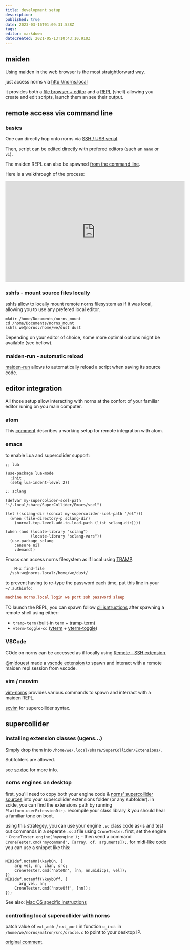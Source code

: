 ```yaml
---
title: development setup
description: 
published: true
date: 2023-03-16T01:09:31.538Z
tags: 
editor: markdown
dateCreated: 2021-05-13T10:43:10.910Z
---
```


## maiden

Using maiden in the web browser is the most straightforward way.

just access norns via http://norns.local

it provides both a [file browser + editor](https://monome.org/docs/norns/maiden/#file-viewer) and a [REPL](https://monome.org/docs/norns/maiden/#repl) (shell) allowing you create and edit scripts, launch them an see their output.


## remote access via command line

### basics

One can directly hop onto norns via [SSH / USB serial](https://monome.org/docs/norns/wifi-files/#advanced-access).

Then, script can be edited directly with prefered editors (such an `nano` or `vi`).

The maiden REPL can also be spawned [from the command line](https://monome.org/docs/norns/maiden/#advanced-access).

Here is a walkthrough of the process:

<iframe width="560" height="315" src="https://www.youtube.com/embed/1A5-bqgYPyQ" title="YouTube video player" frameborder="0" allow="accelerometer; autoplay; clipboard-write; encrypted-media; gyroscope; picture-in-picture" allowfullscreen></iframe>

### sshfs - mount source files locally

sshfs allow to locally mount remote norns filesystem as if it was local, allowing you to use any prefered local editor.

```shell
mkdir /home/Documents/norns_mount
cd /home/Documents/norns_mount
sshfs we@norns:/home/we/dust dust
```

Depending on your editor of choice, some more optimal options might be available (see bellow).


### maiden-run - automatic reload

[maiden-run](https://github.com/ngwese/maiden-run) allows to automatically reload  a script when saving its source code. 


## editor integration

All those setup allow interacting with norns at the confort of your familiar editor runing on you main computer.

### atom

This [comment](https://github.com/monome/norns/issues/1067#issuecomment-611732427) describes a working setup for remote integration with atom.

### emacs

to enable Lua and supercolider support:

```elisp
;; lua

(use-package lua-mode
  :init
  (setq lua-indent-level 2))
  
;; sclang

(defvar my-supercolider-scel-path "~/.local/share/SuperCollider/Emacs/scel")

(let ((sclang-dir (concat my-supercolider-scel-path "/el")))
  (when (file-directory-p sclang-dir)
    (normal-top-level-add-to-load-path (list sclang-dir))))

(when (and (locate-library "sclang")
           (locate-library "sclang-vars"))
  (use-package sclang
    :ensure nil
    :demand))
```

Emacs can access norns filesystem as if local using [TRAMP](https://www.gnu.org/software/tramp/).

```shell
	M-x find-file
  /ssh:we@norns.local:/home/we/dust/
```

to prevent having to re-type the password each time, put this line in your `~/.authinfo`:

```conf
machine norns.local login we port ssh password sleep
```

TO launch the REPL, you can spawn follow [cli isntructions](https://monome.org/docs/norns/maiden/#advanced-access) after spawning a remote shell using either:
 - `tramp-term` (built-in `term` + [tramp-term](https://github.com/randymorris/tramp-term.el))
 - `vterm-toggle-cd` ([vterm](https://github.com/akermu/emacs-libvterm) + [vterm-toggle](https://github.com/jixiuf/vterm-toggle))

### VSCode

COde on norns can be accessed as if locally using [Remote - SSH extension](https://marketplace.visualstudio.com/items?itemName=ms-vscode-remote.remote-ssh).

[@midouest](https://norns.community/en/authors/midouest) made a [vscode extension](https://llllllll.co/t/norns-repl-vscode-extension/41382) to spawn and interact with a remote maiden repl session from vscode.

### vim / neovim

[vim-norns](https://github.com/madskjeldgaard/vim-norns) provides various commands to spawn and interract with a maiden REPL.

[scvim](https://github.com/supercollider/scvim) for supercollider syntax.


## supercollider

### installing extension classes (ugens...)

Simply drop them into `/home/we/.local/share/SuperCollider/Extensions/`.

Subfolders are allowed.

see [sc doc](https://doc.sccode.org/Guides/UsingExtensions.html) for more info.

### norns engines on desktop

first, you'll need to copy both your engine code & [norns' supercollider sources](https://github.com/monome/norns/tree/main/sc/core) into your supercollider extensions folder (or any subfolder). in scide, you can find the extensions path by running `Platform.userExtensionDir;`. recompile your class library & you should hear a familiar tone on boot.

using this strategey, you can use your engine `.sc` class code as-is and test out commands in a seperate `.scd` file using `CroneTester`. first, set the engine - `CroneTester.engine('myengine');` - then send a command `CroneTester.cmd('mycommand', [array, of, arguments]);`. for midi-like code you can use a snippet like this:

```sclang

MIDIdef.noteOn(\keybOn, {
    arg vel, nn, chan, src;
    CroneTester.cmd('noteOn', [nn, nn.midicps, vel]);
})
MIDIdef.noteOff(\keybOff, {
	  arg vel, nn;
    CroneTester.cmd('noteOff', [nn]);
});
```

See also: [Mac OS specific instructions](https://gist.github.com/mimetaur/18346a71f1444ec8bea98a0c3c6fa365)

### controlling local supercollider with norns

patch value of `ext_addr` / `ext_port` in function `o_init` in `/home/we/norns/matron/src/oracle.c` to point to your desktop IP.

[original comment](https://discord.com/channels/765746584582750248/789941892812242954/835437953781202954).